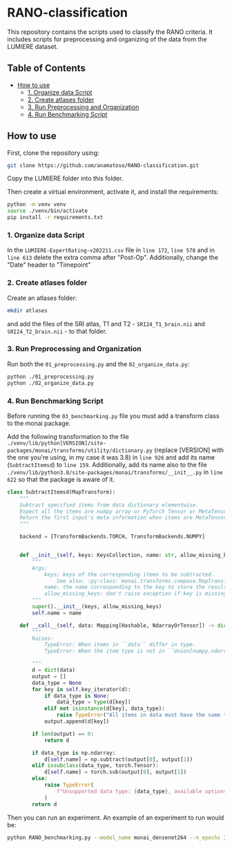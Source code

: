 # RANO-classification <!-- omit from toc -->

This repository contains the scripts used to classify the RANO criteria. 
It includes scripts for preprocessing and organizing of the data from the LUMIERE dataset.

## Table of Contents <!-- omit from toc -->
- [How to use](#how-to-use)
  - [1. Organize data Script](#1-organize-data-script)
  - [2. Create atlases folder](#2-create-atlases-folder)
  - [3. Run Preprocessing and Organization](#3-run-preprocessing-and-organization)
  - [4. Run Benchmarking Script](#4-run-benchmarking-script)


## How to use

First, clone the repository using:
```bash
git clone https://github.com/anamatoso/RANO-classification.git
```

Copy the LUMIERE folder into this folder.

Then create a virtual environment, activate it, and install the requirements:
```bash
python -m venv venv
source ./venv/bin/activate
pip install -r requirements.txt
```

### 1. Organize data Script

In the `LUMIERE-ExpertRating-v202211.csv` file in `line 172`, `line 578` and in `line 613` delete the extra comma after "Post-Op". Additionally, change the "Date" header to "Timepoint"

### 2. Create atlases folder
Create an atlases folder:

```bash
mkdir atlases
```
and add the files of the SRI atlas, T1 and T2 - `SRI24_T1_brain.nii` and `SRI24_T2_brain.nii` - to that folder.

### 3. Run Preprocessing and Organization

Run both the `01_preprocessing.py` and the `02_organize_data.py`:
```bash
python ./01_preprocessing.py
python ./02_organize_data.py
```

### 4. Run Benchmarking Script

Before running the `03_benchmarking.py` file you must add a transform class to the monai package.

Add the following transformation to the file `./venv/lib/python[VERSION]/site-packages/monai/transforms/utility/dictionary.py` (replace [VERSION] with the one you're using, in my case it was 3.8) in `line 926` and add its name (`SubtractItemsd`) to `line 159`. Additionally, add its name also to the file `./venv/lib/python3.8/site-packages/monai/transforms/__init__.py` in `line 622` so that the package is aware of it.

```python
class SubtractItemsd(MapTransform):
    """
    Subtract specified items from data dictionary elementwise.
    Expect all the items are numpy array or PyTorch Tensor or MetaTensor.
    Return the first input's meta information when items are MetaTensor.
    """

    backend = [TransformBackends.TORCH, TransformBackends.NUMPY]


    def __init__(self, keys: KeysCollection, name: str, allow_missing_keys: bool = False) -> None:
        """
        Args:
            keys: keys of the corresponding items to be subtracted.
                See also: :py:class:`monai.transforms.compose.MapTransform`
            name: the name corresponding to the key to store the resulting data.
            allow_missing_keys: don't raise exception if key is missing.
        """
        super().__init__(keys, allow_missing_keys)
        self.name = name

    def __call__(self, data: Mapping[Hashable, NdarrayOrTensor]) -> dict[Hashable, NdarrayOrTensor]:
        """
        Raises:
            TypeError: When items in ``data`` differ in type.
            TypeError: When the item type is not in ``Union[numpy.ndarray, torch.Tensor, MetaTensor]``.

        """
        d = dict(data)
        output = []
        data_type = None
        for key in self.key_iterator(d):
            if data_type is None:
                data_type = type(d[key])
            elif not isinstance(d[key], data_type):
                raise TypeError("All items in data must have the same type.")
            output.append(d[key])

        if len(output) == 0:
            return d

        if data_type is np.ndarray:
            d[self.name] = np.subtract(output[0], output[1])
        elif issubclass(data_type, torch.Tensor):  
            d[self.name] = torch.sub(output[0], output[1])
        else:
            raise TypeError(
                f"Unsupported data type: {data_type}, available options are (numpy.ndarray, torch.Tensor, MetaTensor)."
            )
        return d
```
Then you can run an experiment. An example of an experiment to run would be:

```bash
python RANO_benchmarking.py --model_name monai_densenet264 --n_epochs 100 --decrease_LR --stop_decrease --mods_keep T1,T2,FLAIR
```
